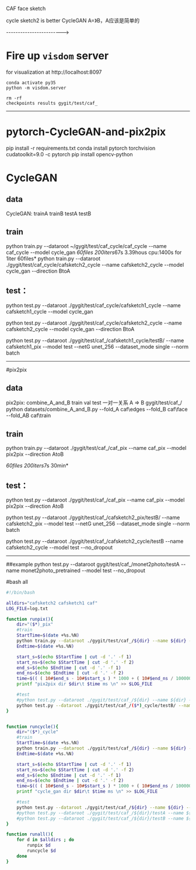 CAF face sketch

cycle sketch2 is better
CycleGAN A=》B，A应该是简单的

------------------------>


# Fire up `visdom` server 
for visualization at 
http://localhost:8097

```
conda activate py35
python -m visdom.server

rm -rf 
checkpoints results gygit/test/caf_ 

```
--------------------------------------------------------------------------

# pytorch-CycleGAN-and-pix2pix
pip install -r requirements.txt 
conda install pytorch torchvision cudatoolkit=9.0 -c pytorch
pip install opencv-python

# CycleGAN

## data
CycleGAN:
trainA trainB
testA testB

## train
python train.py --dataroot ~/gygit/test/caf_cycle/caf_cycle --name caf_cycle --model cycle_gan
*60files 200iters*67s 3.39hous cpu:1400s for 1iter 60files*
python train.py --dataroot ./gygit/test/caf_cycle/cafsketch2_cycle --name cafsketch2_cycle --model cycle_gan  --direction BtoA

## test：
python test.py --dataroot ./gygit/test/caf_cycle/cafsketch1_cycle --name cafsketch1_cycle --model cycle_gan

python test.py --dataroot ./gygit/test/caf_cycle/cafsketch2_cycle --name cafsketch2_cycle --model cycle_gan --direction BtoA

python test.py --dataroot ./gygit/test/caf_/cafsketch1_cycle/testB/ --name cafsketch1_pix --model test --netG unet_256 --dataset_mode single --norm batch

--------------------------------------------------------------------------

#pix2pix

## data
pix2pix: combine_A_and_B
train val 
test
一对一关系 A => B
gygit/test/caf_/
python datasets/combine_A_and_B.py --fold_A caf\\edges --fold_B caf\\face --fold_AB caf\\train

## train

python train.py --dataroot ./gygit/test/caf_/caf_pix --name caf_pix --model pix2pix --direction AtoB

*60files 200iters*7s 30min*

## test：

python test.py --dataroot ./gygit/test/caf_/caf_pix --name caf_pix --model pix2pix --direction AtoB

python test.py --dataroot ./gygit/test/caf_/cafsketch2_pix/testB/ --name cafsketch2_pix --model test --netG unet_256 --dataset_mode single --norm batch

python test.py --dataroot ./gygit/test/caf_/cafsketch2_cycle/testB --name cafsketch2_cycle --model test --no_dropout

--------------------------------------------------------------------------
##example
python test.py --dataroot gygit/test/caf_/monet2photo/testA --name monet2photo_pretrained --model test --no_dropout

#bash all
```bash
#!/bin/bash

alldirs="cafsketch2 cafsketch1 caf"
LOG_FILE=log.txt

function runpix(){
    dir="($*)_pix"
    #train
    StartTime=$(date +%s.%N)
    python train.py --dataroot ./gygit/test/caf_/${dir} --name ${dir} --model pix2pix --direction BtoA
    Endtime=$(date +%s.%N)

    start_s=$(echo $StartTime | cut -d '.' -f 1)  
    start_ns=$(echo $StartTime | cut -d '.' -f 2)  
    end_s=$(echo $Endtime | cut -d '.' -f 1)  
    end_ns=$(echo $Endtime | cut -d '.' -f 2)  
    time=$(( ( 10#$end_s - 10#$start_s ) * 1000 + ( 10#$end_ns / 1000000 - 10#$start_ns / 1000000 ) ))  
    printf "pix2pix dir $dir\t $time ms \n" >> $LOG_FILE

    #test
    #python test.py --dataroot ./gygit/test/caf_/${dir} --name ${dir} --model pix2pix --direction AtoB
    python test.py --dataroot ./gygit/test/caf_/($*)_cycle/testB/ --name ${dir} --model test --netG unet_256 --dataset_mode single --norm batch
}


function runcycle(){
    dir="($*)_cycle"
    #train
    StartTime=$(date +%s.%N)
    python train.py --dataroot ./gygit/test/caf_/${dir} --name ${dir} --model cycle_gan
    Endtime=$(date +%s.%N)

    start_s=$(echo $StartTime | cut -d '.' -f 1)  
    start_ns=$(echo $StartTime | cut -d '.' -f 2)  
    end_s=$(echo $Endtime | cut -d '.' -f 1)  
    end_ns=$(echo $Endtime | cut -d '.' -f 2)  
    time=$(( ( 10#$end_s - 10#$start_s ) * 1000 + ( 10#$end_ns / 1000000 - 10#$start_ns / 1000000 ) ))  
    printf "cycle_gan dir $dir\t $time ms \n" >> $LOG_FILE

    #test
    python test.py --dataroot ./gygit/test/caf_/${dir} --name ${dir} --model cycle_gan
    #python test.py --dataroot ./gygit/test/caf_/${dir}/testA --name ${dir} --model test --no_dropout
    #python test.py --dataroot ./gygit/test/caf_/${dir}/testB --name ${dir} --model test --no_dropout
}

function runall(){
    for d in $alldirs ; do
        runpix $d
        runcycle $d
    done
}

